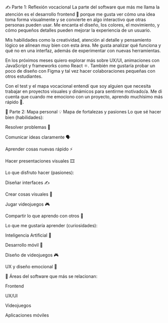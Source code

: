 ✍️ Parte 1: Reflexión vocacional
La parte del software que más me llama la atención es el desarrollo frontend 🎨 porque me gusta ver cómo una idea toma forma visualmente y se convierte en algo interactivo que otras personas pueden usar. Me encanta el diseño, los colores, el movimiento, y cómo pequeños detalles pueden mejorar la experiencia de un usuario.

Mis habilidades como la creatividad, atención al detalle y pensamiento lógico se alinean muy bien con esta área. Me gusta analizar qué funciona y qué no en una interfaz, además de experimentar con nuevas herramientas.

En los próximos meses quiero explorar más sobre UX/UI, animaciones con JavaScript y frameworks como React ⚛️. También me gustaría probar un poco de diseño con Figma y tal vez hacer colaboraciones pequeñas con otros estudiantes.

Con el test y el mapa vocacional entendí que soy alguien que necesita trabajar en proyectos visuales y dinámicos para sentirme motivado/a. Me di cuenta que cuando me emociono con un proyecto, aprendo muchísimo más rápido 🚀.

🧱 Parte 2: Mapa personal
💡 Mapa de fortalezas y pasiones
Lo que sé hacer bien (habilidades):

Resolver problemas 🧩

Comunicar ideas claramente 🗣️

Aprender cosas nuevas rápido ⚡

Hacer presentaciones visuales 🎞️

Lo que disfruto hacer (pasiones):

Diseñar interfaces ✍️

Crear cosas visuales 🎨

Jugar videojuegos 🎮

Compartir lo que aprendo con otros 👥

Lo que me gustaría aprender (curiosidades):

Inteligencia Artificial 🤖

Desarrollo móvil 📱

Diseño de videojuegos 🎮

UX y diseño emocional 💛

🌟 Áreas del software que más se relacionan:

Frontend

UX/UI

Videojuegos

Aplicaciones móviles

